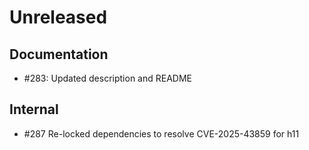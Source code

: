 # Unreleased

## Documentation

* #283: Updated description and README

## Internal

* #287 Re-locked dependencies to resolve CVE-2025-43859 for h11